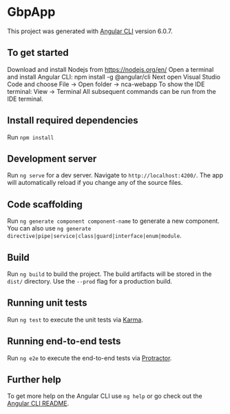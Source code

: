 # GbpApp

This project was generated with [Angular CLI](https://github.com/angular/angular-cli) version 6.0.7.

## To get started
Download and install Nodejs from https://nodejs.org/en/
Open a terminal and install Angular CLI: npm install -g @angular/cli
Next open Visual Studio Code and choose File -> Open folder -> nca-webapp
To show the IDE terminal: View -> Terminal
All subsequent commands can be run from the IDE terminal.

## Install required dependencies
Run `npm install`

## Development server
Run `ng serve` for a dev server. Navigate to `http://localhost:4200/`. The app will automatically reload if you change any of the source files.

## Code scaffolding

Run `ng generate component component-name` to generate a new component. You can also use `ng generate directive|pipe|service|class|guard|interface|enum|module`.

## Build

Run `ng build` to build the project. The build artifacts will be stored in the `dist/` directory. Use the `--prod` flag for a production build.

## Running unit tests

Run `ng test` to execute the unit tests via [Karma](https://karma-runner.github.io).

## Running end-to-end tests

Run `ng e2e` to execute the end-to-end tests via [Protractor](http://www.protractortest.org/).

## Further help

To get more help on the Angular CLI use `ng help` or go check out the [Angular CLI README](https://github.com/angular/angular-cli/blob/master/README.md).
